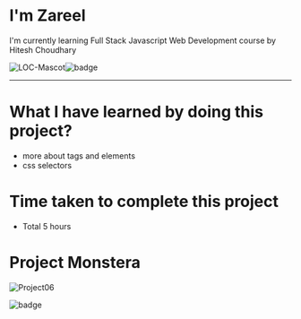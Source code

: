 # I'm Zareel

I'm currently learning Full Stack Javascript Web Development course by Hitesh Choudhary

![LOC-Mascot](https://learncodeonline.in/mascot.png)![badge](https://img.shields.io/badge/LearnCodeOnline-iNeuron-green)

---

# What I have learned by doing this project?

- more about tags and elements
- css selectors

# Time taken to complete this project

- Total 5 hours

# Project Monstera

![Project06](./project06.png)

![badge](https://img.shields.io/badge/HTML-CSS-green)
